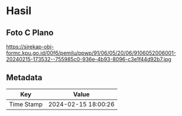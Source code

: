 # Hasil

## Foto C Plano

https://sirekap-obj-formc.kpu.go.id/00f6/pemilu/ppwp/91/06/05/20/06/9106052006001-20240215-173532--755985c0-936e-4b93-8096-c3e1f44d92b7.jpg


## Metadata

| Key        | Value               |
| ---------- | ------------------- |
| Time Stamp | 2024-02-15 18:00:26 |



